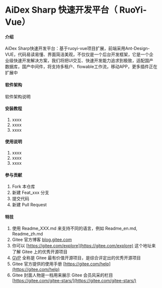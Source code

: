 # AiDex Sharp 快速开发平台（ RuoYi-Vue）

#### 介绍
AiDex Sharp快速开发平台：基于ruoyi-vue项目扩展，前端采用Ant-Design-VUE，代码易读易懂、界面简洁美观，不仅仅是一个后台开发框架，它是一个企业级快速开发解决方案，我们将把UI交互、快速开发能力追求到极致，适配国产数据库，国产中间件，将支持多租户、flowable工作流，移动APP，更多插件正在扩展中

#### 软件架构
软件架构说明


#### 安装教程

1.  xxxx
2.  xxxx
3.  xxxx

#### 使用说明

1.  xxxx
2.  xxxx
3.  xxxx

#### 参与贡献

1.  Fork 本仓库
2.  新建 Feat_xxx 分支
3.  提交代码
4.  新建 Pull Request


#### 特技

1.  使用 Readme\_XXX.md 来支持不同的语言，例如 Readme\_en.md, Readme\_zh.md
2.  Gitee 官方博客 [blog.gitee.com](https://blog.gitee.com)
3.  你可以 [https://gitee.com/explore](https://gitee.com/explore) 这个地址来了解 Gitee 上的优秀开源项目
4.  [GVP](https://gitee.com/gvp) 全称是 Gitee 最有价值开源项目，是综合评定出的优秀开源项目
5.  Gitee 官方提供的使用手册 [https://gitee.com/help](https://gitee.com/help)
6.  Gitee 封面人物是一档用来展示 Gitee 会员风采的栏目 [https://gitee.com/gitee-stars/](https://gitee.com/gitee-stars/)
